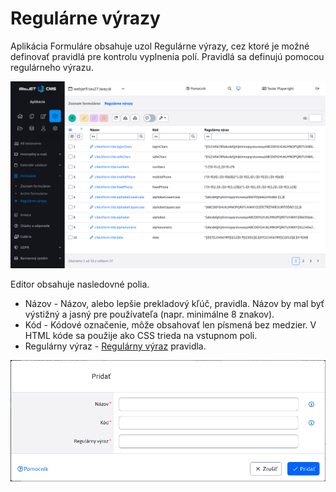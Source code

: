 # Regulárne výrazy

Aplikácia Formuláre obsahuje uzol Regulárne výrazy, cez ktoré je možné definovať pravidlá pre kontrolu vyplnenia polí. Pravidlá sa definujú pomocou regulárneho výrazu.

![](regexp-datatable.png)

Editor obsahuje nasledovné polia.

- Názov - Názov, alebo lepšie prekladový kľúč, pravidla. Názov by mal byť výstižný a jasný pre používateľa (napr. minimálne 8 znakov).
- Kód - Kódové označenie, môže obsahovať len písmená bez medzier. V HTML kóde sa použije ako CSS trieda na vstupnom poli.
- Regulárny výraz - [Regulárny výraz](https://www.w3schools.com/jsref/jsref_obj_regexp.asp) pravidla.

![](regexp-editor.png)